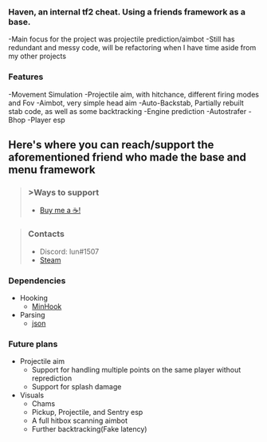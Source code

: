 ### Haven, an internal tf2 cheat. Using a friends framework as a base.
-Main focus for the project was projectile prediction/aimbot
-Still has redundant and messy code, will be refactoring when I have time aside from my other projects

### Features
-Movement Simulation
-Projectile aim, with hitchance, different firing modes and Fov
-Aimbot, very simple head aim
-Auto-Backstab, Partially rebuilt stab code, as well as some backtracking
-Engine prediction
-Autostrafer
-Bhop
-Player esp

## Here's where you can reach/support the aforementioned friend who made the base and menu framework
> ### >Ways to support
> - [Buy me a ☕!](https://www.buymeacoffee.com/abience)


> ### Contacts
> - Discord: lun#1507
> - [Steam](https://steamcommunity.com/id/nahbrofr/)


### Dependencies
- Hooking
  - [MinHook](https://github.com/TsudaKageyu/minhook)
- Parsing
  - [json](https://github.com/nlohmann/json)

### Future plans
- Projectile aim
  - Support for handling multiple points on the same player without reprediction
  - Support for splash damage
- Visuals
  - Chams
  - Pickup, Projectile, and Sentry esp
  - A full hitbox scanning aimbot
  - Further backtracking(Fake latency)
